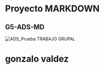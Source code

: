 # Proyecto MARKDOWN
## G5-ADS-MD
![ADS_Prueba](https://miguelpaz.github.io/assets/images/markdownpreview.png)
TRABAJO GRUPAL
# gonzalo valdez
